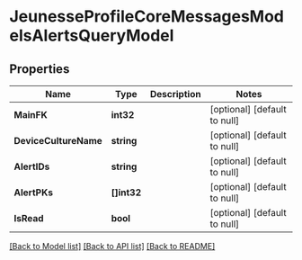 # JeunesseProfileCoreMessagesModelsAlertsQueryModel

## Properties
Name | Type | Description | Notes
------------ | ------------- | ------------- | -------------
**MainFK** | **int32** |  | [optional] [default to null]
**DeviceCultureName** | **string** |  | [optional] [default to null]
**AlertIDs** | **string** |  | [optional] [default to null]
**AlertPKs** | **[]int32** |  | [optional] [default to null]
**IsRead** | **bool** |  | [optional] [default to null]

[[Back to Model list]](../README.md#documentation-for-models) [[Back to API list]](../README.md#documentation-for-api-endpoints) [[Back to README]](../README.md)


